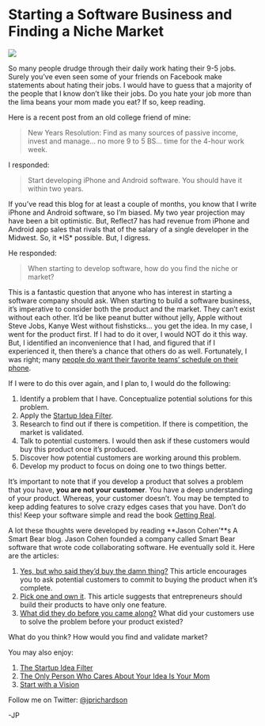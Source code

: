 <!--
id: 2747850007
link: http://loudjet.com/a/starting-a-software-business-and-finding-a-niche-market
slug: starting-a-software-business-and-finding-a-niche-market
date: Fri Jan 14 2011 14:02:11 GMT-0600 (CST)
publish: 2011-01-014
tags: business, finding-market
-->


Starting a Software Business and Finding a Niche Market
=======================================================

![](http://media.tumblr.com/tumblr_lf12vvCBuP1qzbc4f.jpg)

So many people drudge through their daily work hating their 9-5 jobs.
Surely you’ve even seen some of your friends on Facebook make statements
about hating their jobs. I would have to guess that a majority of the
people that I know don’t like their jobs. Do you hate your job more than
the lima beans your mom made you eat? If so, keep reading.

Here is a recent post from an old college friend of mine:

> New Years Resolution: Find as many sources of passive income, invest
> and manage… no more 9 to 5 BS… time for the 4-hour work week.

I responded:

> Start developing iPhone and Android software. You should have it
> within two years.

If you’ve read this blog for at least a couple of months, you know that
I write iPhone and Android software, so I’m biased. My two year
projection may have been a bit optimistic. But, Reflect7 has had revenue
from iPhone and Android app sales that rivals that of the salary of a
single developer in the Midwest. So, it \*IS\* possible. But, I digress.

He responded:

> When starting to develop software, how do you find the niche or
> market?

This is a fantastic question that anyone who has interest in starting a
software company should ask. When starting to build a software business,
it’s imperative to consider both the product and the market. They can’t
exist without each other. It’d be like peanut butter without jelly,
Apple without Steve Jobs, Kanye West without fishsticks… you get the
idea. In my case, I went for the product first. If I had to do it over,
I would NOT do it this way. But, I identified an inconvenience that I
had, and figured that if I experienced it, then there’s a chance that
others do as well. Fortunately, I was right; many [people do want their
favorite teams’ schedule on their phone](http://reflect7.com/apps). 

If I were to do this over again, and I plan to, I would do the
following:

1.  Identify a problem that I have. Conceptualize potential solutions
    for this problem.
2.  Apply the [Startup Idea
    Filter](http://loudjet.com/a/the-startup-idea-filter).
3.  Research to find out if there is competition. If there is
    competition, the market is validated.
4.  Talk to potential customers. I would then ask if these customers
    would buy this product once it’s produced.
5.  Discover how potential customers are working around this problem.
6.  Develop my product to focus on doing one to two things better.

It’s important to note that if you develop a product that solves a
problem that you have, **you are not your customer**. You have a deep
understanding of your product. Whereas, your customer doesn’t. You may
be tempted to keep adding features to solve crazy edges cases that you
have. Don’t do this! Keep your software simple and read the book
[Getting Real](http://gettingreal.37signals.com/toc.php).

A lot these thoughts were developed by reading **Jason Cohen’**s A Smart
Bear blog. Jason Cohen founded a company called Smart Bear software that
wrote code collaborating software. He eventually sold it. Here are the
articles:

1.  [Yes, but who said they’d buy the damn
    thing?](http://blog.asmartbear.com/customer-validation.html) This
    article encourages you to ask potential customers to commit to
    buying the product when it’s complete.
2.  [Pick one and own it](http://blog.asmartbear.com/one-benefit.html).
    This article suggests that entrepreneurs should build their products
    to have only one feature.
3.  [What did they do before you came
    along?](http://blog.asmartbear.com/before-you-marketing.html) What
    did your customers use to solve the problem before your product
    existed?

What do you think? How would you find and validate market?

You may also enjoy:

1.  [The Startup Idea
    Filter](http://loudjet.com/a/the-startup-idea-filter)
2.  [The Only Person Who Cares About Your Idea Is Your
    Mom](http://loudjet.com/a/idea-sucks)
3.  [Start with a
    Vision](http://loudjet.com/a/start-with-a-vision)

Follow me on Twitter: [@jprichardson](http://twitter.com/jprichardson)

-JP

